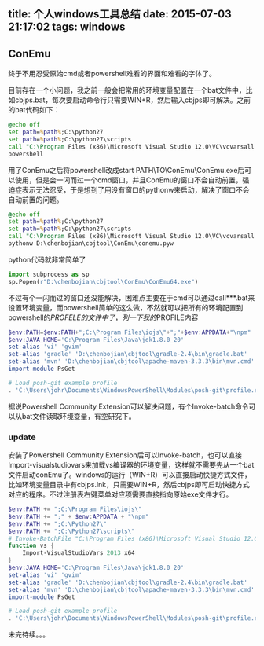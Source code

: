 title: 个人windows工具总结
date: 2015-07-03 21:17:02
tags: windows
---

## ConEmu

终于不用忍受原始cmd或者powershell难看的界面和难看的字体了。

目前存在一个小问题，我之前一般会把常用的环境变量配置在一个bat文件中，比如cbjps.bat，每次要启动命令行只需要WIN+R，然后输入cbjps即可解决。之前的bat代码如下：

```bat
@echo off
set path=%path%;C:\python27
set path=%path%;C:\python27\scripts
call "C:\Program Files (x86)\Microsoft Visual Studio 12.0\VC\vcvarsall.bat" x64
powershell
```

用了ConEmu之后将powershell改成start PATH\TO\ConEmu\ConEmu.exe后可以使用，但是会一闪而过一个cmd窗口，并且ConEmu的窗口不会自动前置，强迫症表示无法忍受，于是想到了用没有窗口的pythonw来启动，解决了窗口不会自动前置的问题。

```bat
@echo off
set path=%path%;C:\python27
set path=%path%;C:\python27\scripts
call "C:\Program Files (x86)\Microsoft Visual Studio 12.0\VC\vcvarsall.bat" x64
pythonw D:\chenbojian\cbjtool\ConEmu\conemu.pyw
```

python代码就非常简单了

```python
import subprocess as sp
sp.Popen(r"D:\chenbojian\cbjtool\ConEmu\ConEmu64.exe")
```

不过有个一闪而过的窗口还没能解决，困难点主要在于cmd可以通过call***.bat来设置环境变量，而powershell简单的这么做，不然就可以把所有的环境配置到powershell的$PROFELE的文件中了，列一下我的$PROFILE内容

```powershell
$env:PATH=$env:PATH+";C:\Program Files\iojs\"+";"+$env:APPDATA+"\npm"
$env:JAVA_HOME='C:\Program Files\Java\jdk1.8.0_20'
set-alias 'vi' 'gvim'
set-alias 'gradle' 'D:\chenbojian\cbjtool\gradle-2.4\bin\gradle.bat'
set-alias 'mvn' 'D:\chenbojian\cbjtool\apache-maven-3.3.3\bin\mvn.cmd'
import-module PsGet

# Load posh-git example profile
. 'C:\Users\johr\Documents\WindowsPowerShell\Modules\posh-git\profile.example.ps1'
```

据说Powershell Community Extension可以解决问题，有个Invoke-batch命令可以从bat文件读取环境变量，有空研究下。

### update

安装了Powershell Community Extension后可以Invoke-batch，也可以直接Import-visualstudiovars来加载vs编译器的环境变量，这样就不需要先从一个bat文件启动conEmu了。windows的运行（WIN+R）可以直接启动快捷方式文件，比如环境变量目录中有cbjps.lnk，只需要WIN+R，然后cbjps即可启动快捷方式对应的程序。不过注册表右键菜单对应项需要直接指向原始exe文件才行。

```powershell
$env:PATH += ";C:\Program Files\iojs\" 
$env:PATH += ";" + $env:APPDATA + "\npm"
$env:PATH += ";C:\Python27\" 
$env:PATH += ";C:\Python27\scripts\"
# Invoke-BatchFile "C:\Program Files (x86)\Microsoft Visual Studio 12.0\VC\vcvarsall.bat" x64
function vs {
    Import-VisualStudioVars 2013 x64
}
$env:JAVA_HOME='C:\Program Files\Java\jdk1.8.0_20'
set-alias 'vi' 'gvim'
set-alias 'gradle' 'D:\chenbojian\cbjtool\gradle-2.4\bin\gradle.bat'
set-alias 'mvn' 'D:\chenbojian\cbjtool\apache-maven-3.3.3\bin\mvn.cmd'
import-module PsGet

# Load posh-git example profile
. 'C:\Users\johr\Documents\WindowsPowerShell\Modules\posh-git\profile.example.ps1'
```


未完待续。。。

